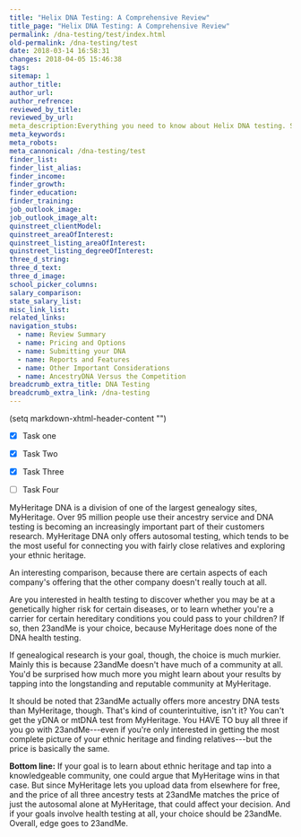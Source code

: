 ```yaml
---
title: "Helix DNA Testing: A Comprehensive Review"
title_page: "Helix DNA Testing: A Comprehensive Review"
permalink: /dna-testing/test/index.html
old-permalink: /dna-testing/test
date: 2018-03-14 16:58:31
changes: 2018-04-05 15:46:38
tags:
sitemap: 1
author_title:
author_url:
author_refrence:
reviewed_by_title:
reviewed_by_url:
meta_description:Everything you need to know about Helix DNA testing. See our up-to-date recommendations.
meta_keywords:
meta_robots:
meta_cannonical: /dna-testing/test
finder_list:
finder_list_alias:
finder_income:
finder_growth:
finder_education:
finder_training:
job_outlook_image:
job_outlook_image_alt:
quinstreet_clientModel:
quinstreet_areaOfInterest:
quinstreet_listing_areaOfInterest:
quinstreet_listing_degreeOfInterest:
three_d_string:
three_d_text:
three_d_image:
school_picker_columns:
salary_comparison:
state_salary_list:
misc_link_list:
related_links:
navigation_stubs:
  - name: Review Summary
  - name: Pricing and Options
  - name: Submitting your DNA
  - name: Reports and Features
  - name: Other Important Considerations
  - name: AncestryDNA Versus the Competition
breadcrumb_extra_title: DNA Testing
breadcrumb_extra_link: /dna-testing
---
```

(setq markdown-xhtml-header-content
      "<style type='text/css'>
a { text-decoration: none; }
a:hover { text-decoration: underline; }
</style>")


- [x] Task one
- [x] Task Two
- [x] Task Three
- [ ] Task Four


MyHeritage DNA is a division of one of the largest genealogy sites, MyHeritage. Over 95 million people use their ancestry service and DNA testing is becoming an increasingly important part of their customers research. [MyHeritage DNA](https://www.myheritage.com/) only offers autosomal testing, which tends to be the most useful for connecting you with fairly close relatives and exploring your ethnic heritage.

An interesting comparison, because there are certain aspects of each company's offering that the other company doesn't really touch at all.

Are you interested in health testing to discover whether you may be at a genetically higher risk for certain diseases, or to learn whether you're a carrier for certain hereditary conditions you could pass to your children? If so, then 23andMe is your choice, because MyHeritage does none of the [DNA health testing](/dna-testing/dna-health-testing).

If genealogical research is your goal, though, the choice is much murkier. Mainly this is because 23andMe doesn't have much of a community at all. You'd be surprised how much more you might learn about your results by tapping into the longstanding and reputable community at MyHeritage.

It should be noted that 23andMe actually offers more [ancestry DNA tests](/dna-testing/best-dna-ancestry-test) than MyHeritage, though. That's kind of counterintuitive, isn't it? You can't get the yDNA or mtDNA test from MyHeritage. You HAVE TO buy all three if you go with 23andMe---even if you're only interested in getting the most complete picture of your ethnic heritage and finding relatives---but the price is basically the same.

**Bottom line:** If your goal is to learn about ethnic heritage and tap into a knowledgeable community, one could argue that MyHeritage wins in that case. But since MyHeritage lets you upload data from elsewhere for free, and the price of all three ancestry tests at 23andMe matches the price of just the autosomal alone at MyHeritage, that could affect your decision. And if your goals involve health testing at all, your choice should be 23andMe. Overall, edge goes to 23andMe.